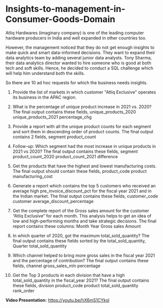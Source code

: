 # Insights-to-management-in-Consumer-Goods-Domain

Atliq Hardwares (imaginary company) is one of the leading computer hardware producers in India and well expanded in 
other countries too.

However, the management noticed that they do not get enough insights to make quick and smart data-informed
 decisions. They want to expand their data analytics team by adding several junior data analysts. 
Tony Sharma, their data analytics director wanted to hire someone who is good at both tech and soft skills.
 Hence, he decided to conduct a SQL challenge which will help him understand both the skills.

So there are 10 ad hoc requests for which the business needs insights.

1. Provide the list of markets in which customer "Atliq Exclusive" operates its
business in the APAC region.

2. What is the percentage of unique product increase in 2021 vs. 2020? The
final output contains these fields,
unique_products_2020
unique_products_2021
percentage_chg

3. Provide a report with all the unique product counts for each segment and
sort them in descending order of product counts. The final output contains
2 fields,
segment
product_count

4. Follow-up: Which segment had the most increase in unique products in
2021 vs 2020? The final output contains these fields,
segment
product_count_2020
product_count_2021
difference

5. Get the products that have the highest and lowest manufacturing costs.
The final output should contain these fields,
product_code
product
manufacturing_cost

6. Generate a report which contains the top 5 customers who received an
average high pre_invoice_discount_pct for the fiscal year 2021 and in the
Indian market. The final output contains these fields,
customer_code
customer
average_discount_percentage

7. Get the complete report of the Gross sales amount for the customer “Atliq
Exclusive” for each month. This analysis helps to get an idea of low and
high-performing months and take strategic decisions.
The final report contains these columns:
Month
Year
Gross sales Amount

8. In which quarter of 2020, got the maximum total_sold_quantity? The final
output contains these fields sorted by the total_sold_quantity,
Quarter
total_sold_quantity

9. Which channel helped to bring more gross sales in the fiscal year 2021
and the percentage of contribution? The final output contains these fields,
channel
gross_sales_mln
percentage

10. Get the Top 3 products in each division that have a high
total_sold_quantity in the fiscal_year 2021? The final output contains these
fields,
division
product_code
product
total_sold_quantity
rank_order

**Video Presentation:**  https://youtu.be/hX6mS1CYksI
